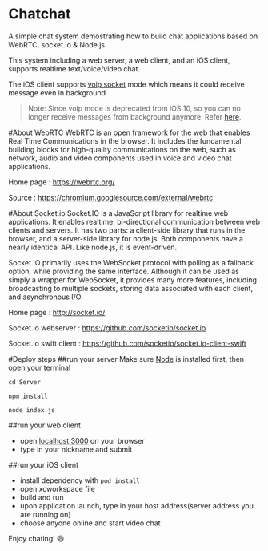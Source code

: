# Chatchat
A simple chat system demostrating how to build chat applications based on WebRTC, socket.io &amp; Node.js

This system including a web server, a web client, and an iOS client, supports realtime text/voice/video chat.

The iOS client supports [voip socket](https://developer.apple.com/library/ios/technotes/tn2277/_index.html#//apple_ref/doc/uid/DTS40010841-CH1-SUBSECTION15) mode which means it could receive message even in background
>Note: Since voip mode is deprecated from iOS 10, so you can no longer receive messages from background anymore. Refer [here](https://forums.developer.apple.com/thread/50106).

#About WebRTC
WebRTC is an open framework for the web that enables Real Time Communications in the browser. It includes the fundamental building blocks for high-quality communications on the web, such as network, audio and video components used in voice and video chat applications.

Home page          : https://webrtc.org/

Source             : https://chromium.googlesource.com/external/webrtc

#About Socket.io
Socket.IO is a JavaScript library for realtime web applications. It enables realtime, bi-directional communication between web clients and servers. It has two parts: a client-side library that runs in the browser, and a server-side library for node.js. Both components have a nearly identical API. Like node.js, it is event-driven.

Socket.IO primarily uses the WebSocket protocol with polling as a fallback option, while providing the same interface. Although it can be used as simply a wrapper for WebSocket, it provides many more features, including broadcasting to multiple sockets, storing data associated with each client, and asynchronous I/O.

Home page              : http://socket.io/

Socket.io webserver    : https://github.com/socketio/socket.io

Socket.io swift client : https://github.com/socketio/socket.io-client-swift


#Deploy steps
##run your server
Make sure [Node](https://nodejs.org/en/) is installed first, then open your terminal
```
cd Server

npm install

node index.js
```
##run your web client
- open [localhost:3000](http://localhost:3000) on your browser 
- type in your nickname and submit

##run your iOS client
- install dependency with `pod install`
- open xcworkspace file
- build and run
- upon application launch, type in your host address(server address you are running on)
- choose anyone online and start video chat

Enjoy chating! :smile:
